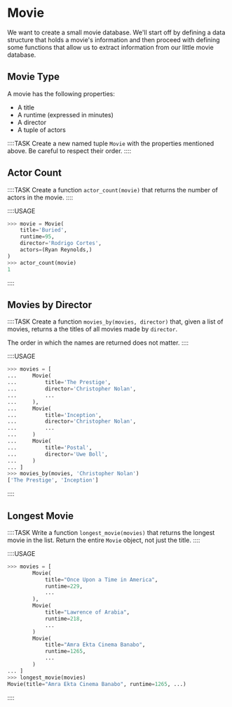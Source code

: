 # Movie

We want to create a small movie database.
We'll start off by defining a data structure that holds a movie's information and then proceed with defining some functions that allow us to extract information from our little movie database.

## Movie Type

A movie has the following properties:

* A title
* A runtime (expressed in minutes)
* A director
* A tuple of actors

::::TASK
Create a new named tuple `Movie` with the properties mentioned above.
Be careful to respect their order.
::::

## Actor Count

::::TASK
Create a function `actor_count(movie)` that returns the number of actors in the movie.
::::

::::USAGE

```python
>>> movie = Movie(
    title='Buried',
    runtime=95,
    director='Rodrigo Cortes',
    actors=(Ryan Reynolds,)
)
>>> actor_count(movie)
1
```

::::

## Movies by Director

::::TASK
Create a function `movies_by(movies, director)` that, given a list of movies, returns a the titles of all movies made by `director`.

The order in which the names are returned does not matter.
::::

::::USAGE

```python
>>> movies = [
...     Movie(
...         title='The Prestige',
...         director='Christopher Nolan',
...         ...
...     ),
...     Movie(
...         title='Inception',
...         director='Christopher Nolan',
...         ...
...     )
...     Movie(
...         title='Postal',
...         director='Uwe Boll',
...     )
... ]
>>> movies_by(movies, 'Christopher Nolan')
['The Prestige', 'Inception']
```

::::

## Longest Movie

::::TASK
Write a function `longest_movie(movies)` that returns the longest movie in the list.
Return the entire `Movie` object, not just the title.
::::

::::USAGE

```python
>>> movies = [
        Movie(
            title="Once Upon a Time in America",
            runtime=229,
            ...
        ),
        Movie(
            title="Lawrence of Arabia",
            runtime=218,
            ...
        )
        Movie(
            title="Amra Ekta Cinema Banabo",
            runtime=1265,
            ...
        )
... ]
>>> longest_movie(movies)
Movie(title="Amra Ekta Cinema Banabo", runtime=1265, ...)
```

::::
